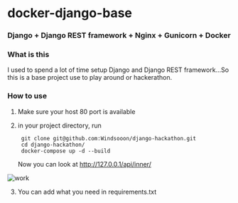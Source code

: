 # docker-django-base

### Django + Django REST framework + Nginx + Gunicorn + Docker

### What is this
I used to spend a lot of time setup Django and Django REST framework...So this is a base project use to play around or hackerathon.
### How to use

1. Make sure your host 80 port is available
2. in your project directory, run 

        git clone git@github.com:Windsooon/django-hackathon.git
        cd django-hackathon/
        docker-compose up -d --build

    Now you can look at http://127.0.0.1/api/inner/


![work](https://raw.githubusercontent.com/Windsooon/django-hackathon/master/imgs/work.png)

3. You can add what you need in requirements.txt

